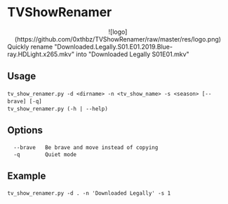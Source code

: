 # TVShowRenamer
<center>![logo](https://github.com/0xthbz/TVShowRenamer/raw/master/res/logo.png)</center>  
Quickly rename "Downloaded.Legally.S01.E01.2019.Blue-ray.HDLight.x265.mkv" into "Downloaded Legally S01E01.mkv"

## Usage
   `tv_show_renamer.py -d <dirname> -n <tv_show_name> -s <season> [--brave] [-q]`  
   `tv_show_renamer.py (-h | --help)`  

## Options
```
  --brave   Be brave and move instead of copying
  -q        Quiet mode
```

## Example
  `tv_show_renamer.py -d . -n 'Downloaded Legally' -s 1`  
